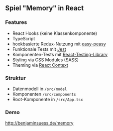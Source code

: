 ## Spiel "Memory" in React

### Features
  * React Hooks (keine Klassenkomponente)
  * TypeScript
  * hookbasierte Redux-Nutzung mit [easy-peasy](https://github.com/ctrlplusb/easy-peasy)
  * Funktionale Tests mit [Jest](https://jestjs.io/)
  * Komponenten-Tests mit [React-Testing-Library](https://github.com/kentcdodds/react-testing-library)
  * Styling via CSS Modules (SASS)
  * Theming via [React Context](https://reactjs.org/docs/context.html)
  
### Struktur
  * Datenmodell in `/src/model`
  * Komponenten `/src/components`
  * Root-Komponente in `/src/App.tsx`
  
### Demo
http://benjaminsuess.de/memory